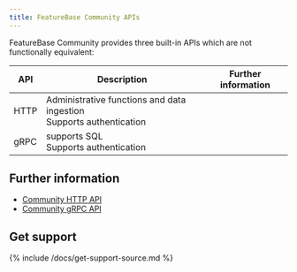 ```yaml
---
title: FeatureBase Community APIs
---
```


FeatureBase Community provides three built-in APIs which are not functionally equivalent:

| API | Description | Further information |
|---|---|---|
| HTTP | Administrative functions and data ingestion<br/>Supports authentication |
| gRPC | supports SQL<br/>Supports authentication |

## Further information

* [Community HTTP API](/docs/community/fbcom-http-api.md)
* [Community gRPC API](/docs/community/fbcom-grpc-api.md)

## Get support

{% include /docs/get-support-source.md %}
